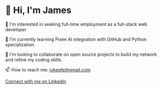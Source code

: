 <!DOCTYPE html>
<html lang="en">
<head>
  <meta charset="UTF-8">
  <meta name="viewport" content="width=device-width, initial-scale=1.0">
  <title>James - Full Stack Web Developer</title>
  <link rel="stylesheet" href="styles.css">
</head>
<body>

<div class="container">
  <div class="intro">
    <h1>👋 Hi, I'm James</h1>
    <p class="animated-text">👀 I'm interested in seeking full-time employment as a full-stack web developer.</p>
    <p class="animated-text">🌱 I'm currently learning Pixee AI integration with GitHub and Python specialization.</p>
    <p class="animated-text">💞 I'm looking to collaborate on open source projects to build my network and refine my coding skills.</p>
    <p class="animated-text">📫 How to reach me: <a href="mailto:jvkeefe@gmail.com">jvkeefe@gmail.com</a></p>
  </div>
  <div class="links">
    <a href="https://www.linkedin.com/in/your-linkedin-profile" target="_blank">Connect with me on LinkedIn</a>
  </div>
</div>

<script src="https://code.jquery.com/jquery-3.6.4.min.js"></script>
<script src="scripts.js"></script>

</body>
</html>
